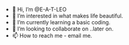 - 👋 Hi, I’m @E-A-T-LEO
- 👀 I’m interested in what makes life beautiful.
- 🌱 I’m currently learning a basic coding.
- 💞️ I’m looking to collaborate on ..later on.
- 📫 How to reach me - email me.

<!---
E-A-T-LEO/E-A-T-LEO is a ✨ special ✨ repository because its `README.md` (this file) appears on your GitHub profile.
You can click the Preview link to take a look at your changes.
--->
